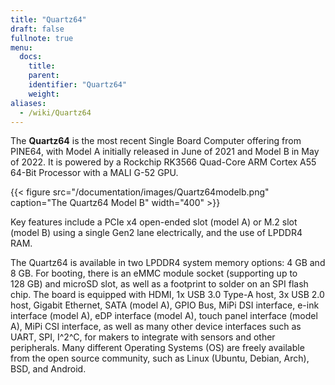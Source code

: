 ```yaml
---
title: "Quartz64"
draft: false
fullnote: true
menu:
  docs:
    title:
    parent:
    identifier: "Quartz64"
    weight:
aliases:
  - /wiki/Quartz64
---
```


The **Quartz64** is the most recent Single Board Computer offering from PINE64, with Model A initially released in June of 2021 and Model B in May of 2022. It is powered by a Rockchip RK3566 Quad-Core ARM Cortex A55 64-Bit Processor with a MALI G-52 GPU.


{{< figure src="/documentation/images/Quartz64modelb.png" caption="The Quartz64 Model B" width="400" >}}

Key features include a PCIe x4 open-ended slot (model A) or M.2 slot (model B) using a single Gen2 lane electrically, and the use of LPDDR4 RAM.

The Quartz64 is available in two LPDDR4 system memory options: 4&nbsp;GB and 8&nbsp;GB. For booting, there is an eMMC module socket (supporting up to 128&nbsp;GB) and microSD slot, as well as a footprint to solder on an SPI flash chip. The board is equipped with HDMI, 1x USB 3.0 Type-A host, 3x USB 2.0 host, Gigabit Ethernet, SATA (model A), GPIO Bus, MiPi DSI interface, e-ink interface (model A), eDP interface (model A), touch panel interface (model A), MiPi CSI interface, as well as many other device interfaces such as UART, SPI, I^2^C, for makers to integrate with sensors and other peripherals. Many different Operating Systems (OS) are freely available from the open source community, such as Linux (Ubuntu, Debian, Arch), BSD, and Android.
